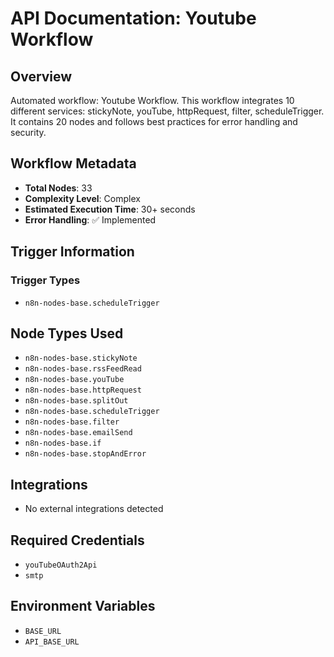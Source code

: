 # API Documentation: Youtube Workflow

## Overview
Automated workflow: Youtube Workflow. This workflow integrates 10 different services: stickyNote, youTube, httpRequest, filter, scheduleTrigger. It contains 20 nodes and follows best practices for error handling and security.

## Workflow Metadata
- **Total Nodes**: 33
- **Complexity Level**: Complex
- **Estimated Execution Time**: 30+ seconds
- **Error Handling**: ✅ Implemented

## Trigger Information
### Trigger Types
- `n8n-nodes-base.scheduleTrigger`

## Node Types Used
- `n8n-nodes-base.stickyNote`
- `n8n-nodes-base.rssFeedRead`
- `n8n-nodes-base.youTube`
- `n8n-nodes-base.httpRequest`
- `n8n-nodes-base.splitOut`
- `n8n-nodes-base.scheduleTrigger`
- `n8n-nodes-base.filter`
- `n8n-nodes-base.emailSend`
- `n8n-nodes-base.if`
- `n8n-nodes-base.stopAndError`

## Integrations
- No external integrations detected

## Required Credentials
- `youTubeOAuth2Api`
- `smtp`

## Environment Variables
- `BASE_URL`
- `API_BASE_URL`

